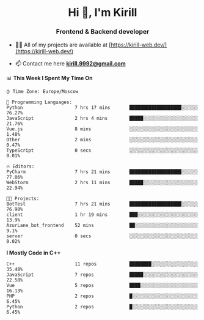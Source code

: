 <h1 align="center">Hi 👋, I'm Kirill</h1>
<h3 align="center">Frontend & Backend developer</h3>

- 👨‍💻 All of my projects are available at [https://kirill-web.dev/](https://kirill-web.dev/)

- 📫 Contact me here **kirill.9992@gmail.com**











<!--START_SECTION:waka-->
📊 **This Week I Spent My Time On** 

```text
⌚︎ Time Zone: Europe/Moscow

💬 Programming Languages: 
Python                   7 hrs 17 mins       ███████████████████░░░░░░   76.27% 
JavaScript               2 hrs 4 mins        █████░░░░░░░░░░░░░░░░░░░░   21.76% 
Vue.js                   8 mins              ░░░░░░░░░░░░░░░░░░░░░░░░░   1.48% 
Other                    2 mins              ░░░░░░░░░░░░░░░░░░░░░░░░░   0.47% 
TypeScript               0 secs              ░░░░░░░░░░░░░░░░░░░░░░░░░   0.01%

🔥 Editors: 
PyCharm                  7 hrs 21 mins       ███████████████████░░░░░░   77.06% 
WebStorm                 2 hrs 11 mins       █████░░░░░░░░░░░░░░░░░░░░   22.94%

🐱‍💻 Projects: 
BotTest                  7 hrs 21 mins       ███████████████████░░░░░░   76.98% 
client                   1 hr 19 mins        ███░░░░░░░░░░░░░░░░░░░░░░   13.9% 
AzurLane_bot_frontend    52 mins             ██░░░░░░░░░░░░░░░░░░░░░░░   9.1% 
server                   0 secs              ░░░░░░░░░░░░░░░░░░░░░░░░░   0.02%

```

**I Mostly Code in C++** 

```text
C++                      11 repos            ████████░░░░░░░░░░░░░░░░░   35.48% 
JavaScript               7 repos             █████░░░░░░░░░░░░░░░░░░░░   22.58% 
Vue                      5 repos             ████░░░░░░░░░░░░░░░░░░░░░   16.13% 
PHP                      2 repos             █░░░░░░░░░░░░░░░░░░░░░░░░   6.45% 
Python                   2 repos             █░░░░░░░░░░░░░░░░░░░░░░░░   6.45%

```



<!--END_SECTION:waka-->
